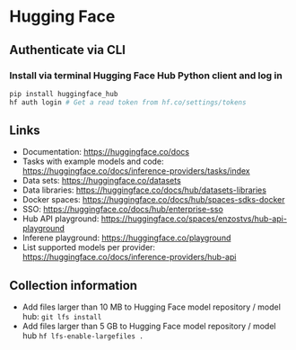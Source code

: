 # Hugging Face

## Authenticate via CLI

### Install via terminal Hugging Face Hub Python client and log in

```zsh
pip install huggingface_hub
hf auth login # Get a read token from hf.co/settings/tokens
```

## Links

- Documentation: https://huggingface.co/docs
- Tasks with example models and code: https://huggingface.co/docs/inference-providers/tasks/index
- Data sets: https://huggingface.co/datasets
- Data libraries: https://huggingface.co/docs/hub/datasets-libraries
- Docker spaces: https://huggingface.co/docs/hub/spaces-sdks-docker
- SSO: https://huggingface.co/docs/hub/enterprise-sso
- Hub API playground: https://huggingface.co/spaces/enzostvs/hub-api-playground
- Inferene playground: https://huggingface.co/playground
- List supported models per provider: https://huggingface.co/docs/inference-providers/hub-api

## Collection information

- Add files larger than 10 MB to Hugging Face model repository / model hub: `git lfs install`
- Add files larger than 5 GB to Hugging Face model repository / model hub `hf lfs-enable-largefiles .`

